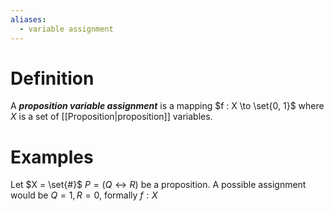 ```yaml
---
aliases:
  - variable assignment
---
```

# Definition
A ___proposition variable assignment___ is a mapping $f : X \to \set{0, 1}$ where $X$ is a set of [[Proposition|proposition]] variables.
# Examples
Let $X = \set{#}$ $P = (Q \leftrightarrow R)$ be a proposition. A possible assignment would be $Q = 1, R = 0$, formally $f : X$